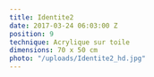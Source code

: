 ```yaml
---
title: Identite2
date: 2017-03-24 06:03:00 Z
position: 9
technique: Acrylique sur toile
dimensions: 70 x 50 cm
photo: "/uploads/Identite2_hd.jpg"
---
```


